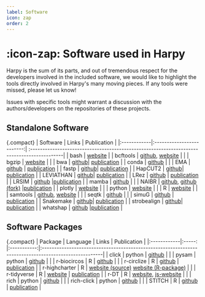 ```yaml
---
label: Software
icon: zap
order: 2
---
```


# :icon-zap: Software used in Harpy
Harpy is the sum of its parts, and out of tremendous respect for the developers involved in the included software, we would like to highlight the tools directly involved in Harpy's many moving pieces.
If any tools were missed, please let us know!

Issues with specific tools might warrant a discussion with the authors/developers on the repositories of these projects.

## Standalone Software
{.compact}
| Software    | Links       | Publication                                                                                               |
|:------------|:-------------------------:| :-------------------------------------------------------------------------------------------|
| bash        | [website](https://www.gnu.org/software/bash/)                                                                      |
| bcftools    | [github](https://github.com/samtools/bcftools), [website](https://samtools.github.io/bcftools/bcftools.html) |                                                        |
| bgzip       | [website](http://www.htslib.org/doc/bgzip.html) |                                                                     |
| bwa         | [github](https://github.com/lh3/bwa)| [publication](http://arxiv.org/abs/1303.3997)                                 |
| conda       | [github](https://github.com/conda)   |                                                                              |
| EMA         | [github](https://github.com/arshajii/ema) | [publication](https://www.biorxiv.org/content/early/2017/11/16/220236)  |
| fastp       | [github](https://github.com/OpenGene/fastp)| [publication](https://doi.org/10.1093/bioinformatics/bty560)          |
| HapCUT2     | [github](https://github.com/vibansal/HapCUT2)| [publication](https://doi.org/10.1101/gr.213462.116)                |
| LEVIATHAN   | [github](https://github.com/morispi/LEVIATHAN)| [publication](https://doi.org/10.1101/2021.03.25.437002)           |
| LRez        | [github](https://github.com/morispi/LRez) | [publication](https://academic.oup.com/bioinformaticsadvances/article/1/1/vbab022/6375438?login=false) |
| LRSIM       | [github](https://github.com/aquaskyline/LRSIM) |[publication](http://doi.org/10.1016/j.csbj.2017.10.002)            |
| mamba       | [github](https://github.com/mamba-org/mamba)   |                                                                    |
| NAIBR       | [github](https://github.com/raphael-group/NAIBR), [github (fork)](https://github.com/pontushojer/NAIBR) |[publication](https://doi.org/10.1093/bioinformatics/btx712) |
| plotly      | [website](https://plotly.com/)      |                                                                                |
| python      | [website](https://www.python.org/)   |                                                                               |
| R           | [website](https://www.r-project.org/)  |                                                                              |
| samtools    | [github](https://github.com/samtools/samtools), [website](http://www.htslib.org/)       |                                                                            |
| seqtk       | [github](https://github.com/lh3/seqtk)    |                                                                         |
| simuG       | [github](https://github.com/aquaskyline/LRSIM) | [publication](https://doi.org/10.1093/bioinformatics/btz424)        |
| Snakemake   | [github](https://github.com/snakemake/snakemake)| [publication](https://f1000research.com/articles/10-33/v1)       |
| strobealign | [github](https://github.com/ksahlin/strobealign)| [publication](https://doi.org/10.1186/s13059-022-02831-7)            |
| whatshap    | [github](https://github.com/whatshap/whatshap) |[publication](https://doi.org/10.1101/085050)                    |

## Software Packages
{.compact}
| Package     | Language | Links     |       Publication                                                                                                   |
|:------------|:-----:   |:-----------:|:------------------------------------------------------------------------------------------------------|
| click       | python   | [github](https://github.com/pallets/click)            |                                                              |
| pysam       | python   | [github](https://github.com/pysam-developers/pysam)    |                                                            |
| r-biocircos |     R    | [github](https://github.com/lvulliard/BioCircos.R)      |                                                           |
| r-circlize  |     R    | [github](https://github.com/jokergoo/circlize) | [publication](https://doi.org/10.1093/bioinformatics/btu393)       |
| r-highcharter |   R    | [website (source)](https://www.highcharts.com/) [website (R-package)](https://github.com/jbkunst/highcharter/) |  |
| r-tidyverse |     R    | [website](https://www.tidyverse.org/) | [publication](https://doi.org/10.21105/joss.01686)                           |
| r-DT        |     R    | [website](https://rstudio.github.io/DT/), [js-website](http://datatables.net) |                                       |
| rich        |  python  | [github](https://github.com/Textualize/rich)       |                                                                |
| rich-click  |  python  | [github](https://github.com/ewels/rich-click)       |                                                               |
| STITCH      |     R    | [github](https://github.com/rwdavies/STITCH) | [publication](https://doi.org/10.1038%2Fng.3594)                     |
